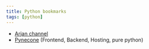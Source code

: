 ```yaml
---
title: Python bookmarks
tags: [python]
---
```


- [Arjan channel](https://www.youtube.com/@ArjanCodes)
- [Pynecone](https://pynecone.io/) (Frontend, Backend, Hosting, pure python)